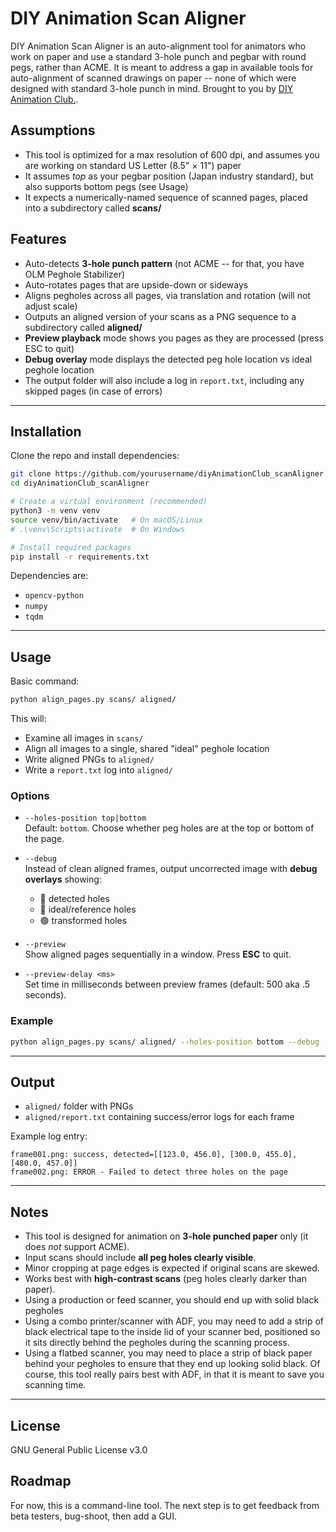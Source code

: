 # DIY Animation Scan Aligner
DIY Animation Scan Aligner is an auto-alignment tool for animators who work on paper and use a standard 3-hole punch and pegbar with round pegs, rather than ACME. It is meant to address a gap in available tools for auto-alignment of scanned drawings on paper -- none of which were designed with standard 3-hole punch in mind. Brought to you by <a href="https://diyanimation.com">DIY Animation Club.</a>.

## Assumptions
- This tool is optimized for a max resolution of 600 dpi, and assumes you are working on standard US Letter (8.5" × 11") paper
- It assumes _top_ as your pegbar position (Japan industry standard), but also supports bottom pegs (see Usage)
- It expects a numerically-named sequence of scanned pages, placed into a subdirectory called **scans/**

## Features
- Auto-detects **3-hole punch pattern** (not ACME -- for that, you have OLM Peghole Stabilizer)
- Auto-rotates pages that are upside-down or sideways
- Aligns pegholes across all pages, via translation and rotation (will not adjust scale)
- Outputs an aligned version of your scans as a PNG sequence to a subdirectory called **aligned/**
- **Preview playback** mode shows you pages as they are processed (press ESC to quit)
- **Debug overlay** mode displays the detected peg hole location vs ideal peghole location
- The output folder will also include a log in `report.txt`, including any skipped pages (in case of errors)

---

## Installation

Clone the repo and install dependencies:

```bash
git clone https://github.com/yourusername/diyAnimationClub_scanAligner.git
cd diyAnimationClub_scanAligner

# Create a virtual environment (recommended)
python3 -m venv venv
source venv/bin/activate   # On macOS/Linux
# .\venv\Scripts\activate  # On Windows

# Install required packages
pip install -r requirements.txt
```

Dependencies are:
- `opencv-python`
- `numpy`
- `tqdm`

---

## Usage

Basic command:

```bash
python align_pages.py scans/ aligned/
```

This will:
- Examine all images in `scans/`
- Align all images to a single, shared "ideal" peghole location
- Write aligned PNGs to `aligned/`
- Write a `report.txt` log into `aligned/`

### Options

- `--holes-position top|bottom`  
  Default: `bottom`. Choose whether peg holes are at the top or bottom of the page.  

- `--debug`  
  Instead of clean aligned frames, output uncorrected image with **debug overlays** showing:  
  - 🔵 detected holes  
  - 🔴 ideal/reference holes  
  - 🟢 transformed holes  

- `--preview`  
  Show aligned pages sequentially in a window. Press **ESC** to quit.  

- `--preview-delay <ms>`  
  Set time in milliseconds between preview frames (default: 500 aka .5 seconds).

### Example

```bash
python align_pages.py scans/ aligned/ --holes-position bottom --debug --preview --preview-delay 250
```

---

## Output
- `aligned/` folder with PNGs
- `aligned/report.txt` containing success/error logs for each frame

Example log entry:
```
frame001.png: success, detected=[[123.0, 456.0], [300.0, 455.0], [480.0, 457.0]]
frame002.png: ERROR - Failed to detect three holes on the page
```

---

## Notes
- This tool is designed for animation on **3-hole punched paper** only (it does _not_ support ACME).
- Input scans should include **all peg holes clearly visible**.
- Minor cropping at page edges is expected if original scans are skewed.
- Works best with **high-contrast scans** (peg holes clearly darker than paper).
- Using a production or feed scanner, you should end up with solid black pegholes
- Using a combo printer/scanner with ADF, you may need to add a strip of black electrical tape to the inside lid of your scanner bed, positioned so it sits directly behind the pegholes during the scanning process.
- Using a flatbed scanner, you may need to place a strip of black paper behind your pegholes to ensure that they end up looking solid black. Of course, this tool really pairs best with ADF, in that it is meant to save you scanning time.

---

## License
GNU General Public License v3.0

## Roadmap
For now, this is a command-line tool. The next step is to get feedback from beta testers, bug-shoot, then add a GUI.